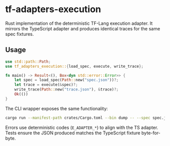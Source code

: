 # tf-adapters-execution

Rust implementation of the deterministic TF-Lang execution adapter. It mirrors the TypeScript adapter and produces identical traces for the same spec fixtures.

## Usage

```rust
use std::path::Path;
use tf_adapters_execution::{load_spec, execute, write_trace};

fn main() -> Result<(), Box<dyn std::error::Error>> {
    let spec = load_spec(Path::new("spec.json"))?;
    let trace = execute(&spec)?;
    write_trace(Path::new("trace.json"), &trace)?;
    Ok(())
}
```

The CLI wrapper exposes the same functionality:

```bash
cargo run --manifest-path crates/Cargo.toml --bin dump -- --spec spec.json --out trace.json
```

Errors use deterministic codes (`E_ADAPTER_*`) to align with the TS adapter. Tests ensure the JSON produced matches the TypeScript fixture byte-for-byte.
